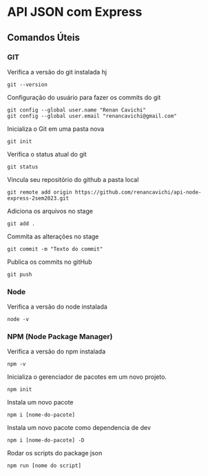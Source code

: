 # API JSON com Express

## Comandos Úteis

### GIT

Verifica a versão do git instalada hj 
```
git --version
```

Configuração do usuário para fazer os commits do git
```
git config --global user.name "Renan Cavichi"
git config --global user.email "renancavichi@gmail.com"
```

Inicializa o Git em uma pasta nova
```
git init
```
Verifica o status atual do git
```
git status
```

Vincula seu repositório do github a pasta local
```
git remote add origin https://github.com/renancavichi/api-node-express-2sem2023.git
```

Adiciona os arquivos no stage
```
git add .
```

Commita as alterações no stage
```
git commit -m "Texto do commit"
```

Publica os commits no gitHub
```
git push
```

### Node

Verifica a versão do node instalada
```
node -v
```

### NPM (Node Package Manager)

Verifica a versão do npm instalada
```
npm -v
```

Inicializa o gerenciador de pacotes em um novo projeto.
```
npm init
```

Instala um novo pacote
```
npm i [nome-do-pacote]
```

Instala um novo pacote como dependencia de dev
```
npm i [nome-do-pacote] -D
```
Rodar os scripts do package json
```
npm run [nome do script]
```
